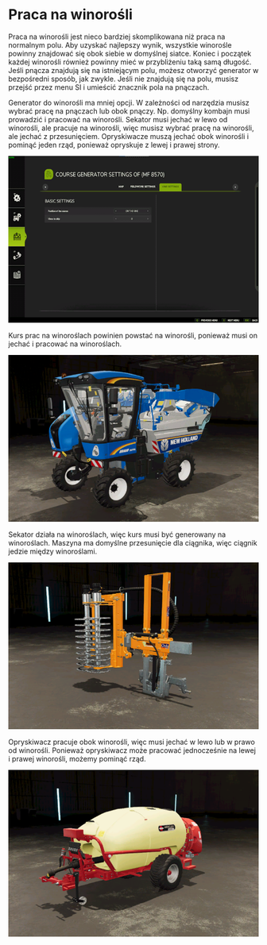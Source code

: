 # Praca na winorośli

Praca na winorośli jest nieco bardziej skomplikowana niż praca na normalnym polu.
Aby uzyskać najlepszy wynik, wszystkie winorośle powinny znajdować się obok siebie w domyślnej siatce.
Koniec i początek każdej winorośli również powinny mieć w przybliżeniu taką samą długość.
Jeśli pnącza znajdują się na istniejącym polu, możesz otworzyć generator w bezpośredni sposób, jak zwykle.
Jeśli nie znajdują się na polu, musisz przejść przez menu SI i umieścić znacznik pola na pnączach.


Generator do winorośli ma mniej opcji.
W zależności od narzędzia musisz wybrać pracę na pnączach lub obok pnączy.
Np. domyślny kombajn musi prowadzić i pracować na winorośli.
      Sekator musi jechać w lewo od winorośli, ale pracuje na winorośli, więc musisz wybrać pracę na winorośli, ale jechać z przesunięciem.
      Opryskiwacze muszą jechać obok winorośli i pominąć jeden rząd, ponieważ opryskuje z lewej i prawej strony.


![Image](https://raw.githubusercontent.com/Jan2903/CourseplayHelp/refs/heads/main/translation_data/vineworkgen_0_0_765_510.png)

Kurs prac na winoroślach powinien powstać na winorośli, ponieważ musi on jechać i pracować na winoroślach.


![Image](https://raw.githubusercontent.com/Jan2903/CourseplayHelp/refs/heads/main/translation_data/vineworkharvest_0_0_765_510.png)

Sekator działa na winoroślach, więc kurs musi być generowany na winoroślach.
Maszyna ma domyślne przesunięcie dla ciągnika, więc ciągnik jedzie między winoroślami.


![Image](https://raw.githubusercontent.com/Jan2903/CourseplayHelp/refs/heads/main/translation_data/vineworkpruner_0_0_765_510.png)

Opryskiwacz pracuje obok winorośli, więc musi jechać w lewo lub w prawo od winorośli.
Ponieważ opryskiwacz może pracować jednocześnie na lewej i prawej winorośli, możemy pominąć rząd.


![Image](https://raw.githubusercontent.com/Jan2903/CourseplayHelp/refs/heads/main/translation_data/vineworkspray_0_0_765_510.png)

